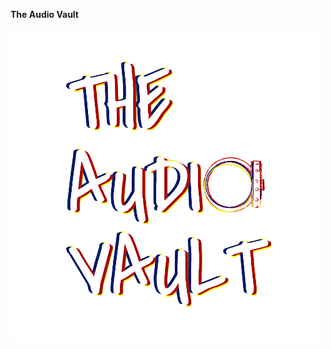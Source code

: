 **The Audio Vault**

![logo](https://github.com/Holmesc16/audio-vault-site/blob/master/public/assets/icons/logo.png?raw=true)

